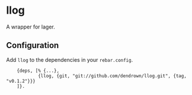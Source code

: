 llog
=====

A wrapper for lager.

Configuration
-------------

Add `llog` to the dependencies in your `rebar.config`.

```
    {deps, [% {...},
            {llog, {git, "git://github.com/dendrown/llog.git", {tag, "v0.1.2"}}}
    ]}.

```
